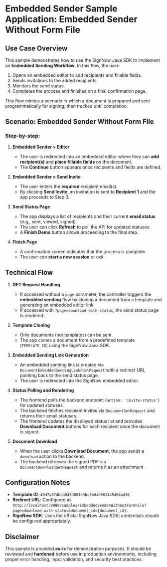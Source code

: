 # Embedded Sender Sample Application: Embedded Sender Without Form File

## Use Case Overview

This sample demonstrates how to use the SignNow Java SDK to implement an **Embedded Sending Workflow**. In this flow, the user:

1. Opens an embedded editor to add recipients and fillable fields.
2. Sends invitations to the added recipients.
3. Monitors the send status.
4. Completes the process and finishes on a final confirmation page.

This flow mimics a scenario in which a document is prepared and sent programmatically for signing, then tracked until completion.

## Scenario: Embedded Sender Without Form File

### Step-by-step:

1. **Embedded Sender > Editor**
    - The user is redirected into an embedded editor where they can **add recipient(s)** and **place fillable fields** on the document.
    - The **Continue** button appears once recipients and fields are defined.

2. **Embedded Sender > Send Invite**
    - The user enters the **required** recipient email(s).
    - By clicking **Send Invite**, an invitation is sent to **Recipient 1** and the app proceeds to Step 3.

3. **Send Status Page**
    - The app displays a list of recipients and their current **email status** (e.g., sent, viewed, signed).
    - The user can click **Refresh** to poll the API for updated statuses.
    - A **Finish Demo** button allows proceeding to the final step.

4. **Finish Page**
    - A confirmation screen indicates that the process is complete.
    - The user can **start a new session** or exit.

## Technical Flow

1. **GET Request Handling**
    - If accessed without a `page` parameter, the controller triggers the **embedded sending** flow by cloning a document from a template and generating an embedded editor link.
    - If accessed with `?page=download-with-status`, the send status page is rendered.

2. **Template Cloning**
    - Only documents (not templates) can be sent.
    - The app clones a document from a predefined template (`TEMPLATE_ID`) using the SignNow Java SDK.

3. **Embedded Sending Link Generation**
    - An embedded sending link is created via `DocumentEmbeddedSendingLinkPostRequest` with a redirect URL pointing back to the send status page.
    - The user is redirected into the SignNow embedded editor.

4. **Status Polling and Rendering**
    - The frontend polls the backend endpoint (`action: 'invite-status'`) for updated statuses.
    - The backend fetches recipient invites via `DocumentGetRequest` and returns their email statuses.
    - The frontend updates the displayed status list and provides **Download Document** buttons for each recipient once the document is signed.

5. **Document Download**
    - When the user clicks **Download Document**, the app sends a `download` action to the backend.
    - The backend retrieves the signed PDF via `DocumentDownloadGetRequest` and returns it as an attachment.

## Configuration Notes

- **Template ID**: `40d7a874baa043d881e3bc6bdab561445d64ad36`
- **Redirect URL**: Configured as `http://localhost:8080/samples/EmbeddedSenderWithoutFormFile?page=download-with-status&document_id={document_id}`.
- **SignNow SDK**: Uses the official SignNow Java SDK; credentials should be configured appropriately.

## Disclaimer

This sample is provided **as-is** for demonstration purposes. It should be reviewed and **hardened** before use in production environments, including proper error handling, input validation, and security best practices.